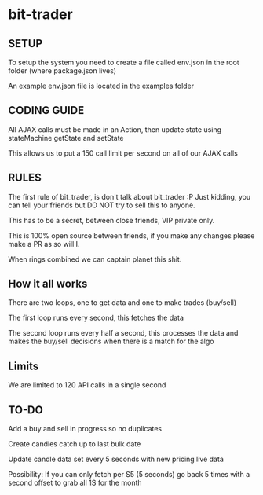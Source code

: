 # bit-trader

## SETUP

  To setup the system you need to create a file called env.json in the root folder (where package.json lives)

  An example env.json file is located in the examples folder

## CODING GUIDE

  All AJAX calls must be made in an Action, then update state using stateMachine getState and setState

  This allows us to put a 150 call limit per second on all of our AJAX calls

## RULES

  The first rule of bit_trader, is don't talk about bit_trader :P
  Just kidding, you can tell your friends but DO NOT try to sell this to anyone.

  This has to be a secret, between close friends, VIP private only.

  This is 100% open source between friends, if you make any changes please make a PR
  as so will I.

  When rings combined we can captain planet this shit.

## How it all works

  There are two loops, one to get data and one to make trades (buy/sell)

  The first loop runs every second, this fetches the data

  The second loop runs every half a second, this processes the data and makes the buy/sell
  decisions when there is a match for the algo  

## Limits

  We are limited to 120 API calls in a single second

## TO-DO

  Add a buy and sell in progress so no duplicates

  Create candles catch up to last bulk date

  Update candle data set every 5 seconds with new pricing live data

  Possibility: If you can only fetch per S5 (5 seconds) go back 5 times with a second offset to grab all 1S for the month

